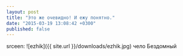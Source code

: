 ```yaml
---
layout: post
title: "Это же очевидно! И ежу понятно."
date: "2015-03-19 13:08:42 +0300"
published: false
---
```



srceen:
![ezhik]({{ site.url }}/downloads/ezhik.jpg)
чело
Бездомный

